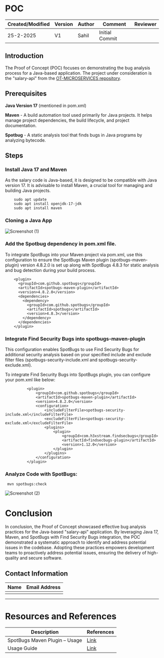 
# POC 


| Created/Modified | Version | Author              | Comment         |  Reviewer     |
|-------------------|---------|---------------------|-----------------|-----------------|
| 25-2-2025       | V1      | Sahil | Initial Commit  |                 |

## Introduction 

The Proof of Concept (POC) focuses on demonstrating the bug analysis process for a Java-based application. The project under consideration is the "salary-api" from the [OT-MICROSERVICES repository](https://github.com/OT-MICROSERVICES/salary-api.git).

 
## Prerequisites

**Java Version 17** (mentioned in pom.xml)  

**Maven** - A build automation tool used primarily for Java projects. It helps manage project dependencies, the build lifecycle, and project documentation.

**Spotbug** - A static analysis tool that finds bugs in Java programs by analyzing bytecode.

## Steps

### Install Java 17 and Maven

As the salary code is Java-based, it is designed to be compatible with Java version 17. It is advisable to install Maven, a crucial tool for managing and building Java projects.

```
	sudo apt update
	sudo apt install openjdk-17-jdk
    sudo apt install maven
```

### Cloning a Java App

![Screenshot (1)](https://github.com/user-attachments/assets/c5e85995-a7b2-4fbc-b04b-9db9622bed45)


### Add the Spotbug dependency in pom.xml file.
To integrate SpotBugs into your Maven project via pom.xml, use this configuration to ensure the SpotBugs Maven plugin (spotbugs-maven-plugin) version 4.8.2.0 is set up along with SpotBugs 4.8.3 for static analysis and bug detection during your build process.


        <plugin>
          <groupId>com.github.spotbugs</groupId>
          <artifactId>spotbugs-maven-plugin</artifactId>
          <version>4.8.2.0</version>
          <dependencies>
            <dependency>
              <groupId>com.github.spotbugs</groupId>
              <artifactId>spotbugs</artifactId>
              <version>4.8.3</version>
            </dependency>
          </dependencies>
        </plugin>


### Integrate Find Security Bugs into spotbugs-maven-plugin
This configuration enables SpotBugs to use Find Security Bugs for additional security analysis based on your specified include and exclude filter files (spotbugs-security-include.xml and spotbugs-security-exclude.xml).


To integrate Find Security Bugs into SpotBugs plugin, you can configure your pom.xml like below:


              <plugin>
                  <groupId>com.github.spotbugs</groupId>
                  <artifactId>spotbugs-maven-plugin</artifactId>
                  <version>4.8.2.0</version>
                  <configuration>
                      <includeFilterFile>spotbugs-security-include.xml</includeFilterFile>
                      <excludeFilterFile>spotbugs-security-exclude.xml</excludeFilterFile>
                      <plugins>
                          <plugin>
                              <groupId>com.h3xstream.findsecbugs</groupId>
                              <artifactId>findsecbugs-plugin</artifactId>
                              <version>1.12.0</version>
                          </plugin>
                      </plugins>
                  </configuration>
              </plugin>


### 	Analyze Code with SpotBugs:

```
 mvn spotbugs:check
```
![Screenshot (2)](https://github.com/user-attachments/assets/006ac2e3-0b58-4f01-8b4a-0192d3668c7a)





# Conclusion

In conclusion, the Proof of Concept showcased effective bug analysis practices for the Java-based "salary-api" application. By leveraging Java 17, Maven, and SpotBugs with Find Security Bugs integration, the POC demonstrated a systematic approach to identify and address potential issues in the codebase. Adopting these practices empowers development teams to proactively address potential issues, ensuring the delivery of high-quality and secure software.

## Contact Information

|    Name                                   | Email Address                    |
|-------------------------------------------|----------------------------------|
|  | |

***

# Resources and References

| Description                                      | References  
| ------------------------------------------------- | ------------------------------------------------------------------- |
| SpotBugs Maven Plugin – Usage                           | [Link](https://spotbugs.github.io/spotbugs-maven-plugin/usage.html#:~:text=To%20generate%20the%20SpotBugs%20report,xml%20.&text=Then%2C%20execute%20the%20site%20plugin%20to%20generate%20the%20report.) |
| Usage Guide                           | [Link](https://github.com/find-sec-bugs/find-sec-bugs/wiki/Maven-configuration) |

